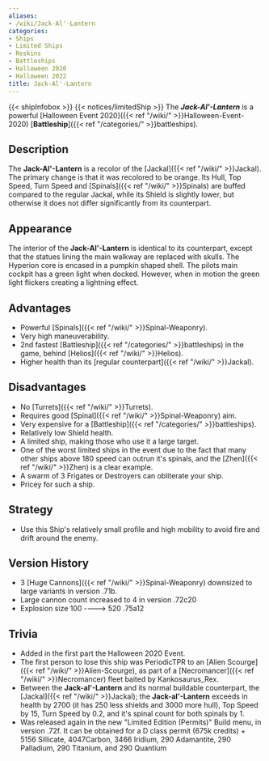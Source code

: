 ```yaml
---
aliases:
- /wiki/Jack-Al'-Lantern
categories:
- Ships
- Limited Ships
- Reskins
- Battleships
- Halloween 2020
- Halloween 2022
title: Jack-Al'-Lantern
---
```


{{< shipInfobox >}} {{< notices/limitedShip >}} The **_Jack-Al'-Lantern_** is a powerful [Halloween Event 2020]({{< ref "/wiki/" >}}Halloween-Event-2020) [**Battleship**]({{< ref "/categories/" >}}battleships). 

## Description

The **Jack-Al'-Lantern** is a recolor of the [Jackal]({{< ref "/wiki/" >}}Jackal). The primary change is that it was recolored to be orange. Its Hull, Top Speed, Turn Speed and [Spinals]({{< ref "/wiki/" >}}Spinals) are buffed compared to the regular Jackal, while its Shield is slightly lower, but otherwise it does not differ significantly from its counterpart.

## Appearance

The interior of the **Jack-Al'-Lantern** is identical to its counterpart, except that the statues lining the main walkway are replaced with skulls. The Hyperion core is encased in a pumpkin shaped shell. The pilots main cockpit has a green light when docked. However, when in motion the green light flickers creating a lightning effect.

## Advantages

- Powerful [Spinals]({{< ref "/wiki/" >}}Spinal-Weaponry).
- Very high maneuverability.
- 2nd fastest [Battleship]({{< ref "/categories/" >}}battleships) in the game, behind [Helios]({{< ref "/wiki/" >}}Helios).
- Higher health than its [regular counterpart]({{< ref "/wiki/" >}}Jackal).

## Disadvantages

- No [Turrets]({{< ref "/wiki/" >}}Turrets).
- Requires good [Spinal]({{< ref "/wiki/" >}}Spinal-Weaponry) aim.
- Very expensive for a [Battleship]({{< ref "/categories/" >}}battleships).
- Relatively low Shield health.
- A limited ship, making those who use it a large target.
- One of the worst limited ships in the event due to the fact that many other ships above 180 speed can outrun it's spinals, and the [Zhen]({{< ref "/wiki/" >}}Zhen) is a clear example.
- A swarm of 3 Frigates or Destroyers can obliterate your ship.
- Pricey for such a ship.

## Strategy

- Use this Ship's relatively small profile and high mobility to avoid fire and drift around the enemy.

## Version History 

- 3 [Huge Cannons]({{< ref "/wiki/" >}}Spinal-Weaponry) downsized to large variants in version .71b.
- Large cannon count increased to 4 in version .72c20
- Explosion size 100 ----> 520 .75a12

## Trivia

- Added in the first part the Halloween 2020 Event.
- The first person to lose this ship was PeriodicTPR to an [Alien Scourge]({{< ref "/wiki/" >}}Alien-Scourge), as part of a [Necromancer]({{< ref "/wiki/" >}}Necromancer) fleet baited by Kankosaurus_Rex.
- Between the **Jack-al'-Lantern** and its normal buildable counterpart, the [Jackal]({{< ref "/wiki/" >}}Jackal); the **Jack-al'-Lantern** exceeds in health by 2700 (it has 250 less shields and 3000 more hull), Top Speed by 15, Turn Speed by 0.2, and it's spinal count for both spinals by 1.
- Was released again in the new "Limited Edition (Permits)" Build menu, in version .72f. It can be obtained for a D class permit (675k credits) + 5156 Sillicate, 4047Carbon, 3466 Iridium, 290 Adamantite, 290 Palladium, 290 Titanium, and 290 Quantium